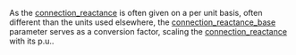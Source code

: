 As the [connection\_reactance](@ref) is often given on a per unit basis, often different than the units used elsewhere, the [connection\_reactance\_base](@ref) parameter serves as a conversion factor, scaling the [connection\_reactance](@ref) with its p.u..
